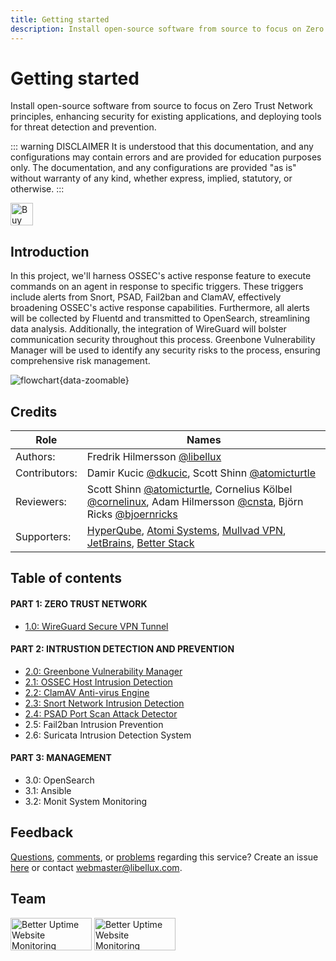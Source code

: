 ```yaml
---
title: Getting started
description: Install open-source software from source to focus on Zero Trust Network principles, enhancing security for existing applications, and deploying tools for threat detection and prevention.
---
```


<script setup>
import { VPTeamMembers } from 'vitepress/theme'
import { onMounted } from 'vue'
import mediumZoom from 'medium-zoom'

const members = [
  {
    avatar: 'https://github.com/libellux.png',
    name: 'Fredrik Hilmersson',
    title: 'Author',
    sponsor: 'https://ko-fi.com/B0B31BJU3',
    actionText: 'Buy Me a Coffee',
    links: [
      { icon: 'github', link: 'https://github.com/libellux' },
      { icon: 'twitter', link: 'https://twitter.com/libellux_' }
    ]
  },
]

onMounted(() => {
  mediumZoom('[data-zoomable]', { background: 'var(--vp-c-bg)' });
});
</script>

# Getting started

Install open-source software from source to focus on Zero Trust Network principles, enhancing security for existing applications, and deploying tools for threat detection and prevention.

::: warning DISCLAIMER
It is understood that this documentation, and any configurations may contain errors and are provided for education purposes only. The documentation, and any configurations are provided "as is" without warranty of any kind, whether express, implied, statutory, or otherwise.
:::

<a href='https://ko-fi.com/B0B31BJU3' target='_blank'><img height='36' style='border:0px;height:36px;' src='https://storage.ko-fi.com/cdn/kofi5.png?v=3' border='0' alt='Buy Me a Coffee at ko-fi.com' /></a>

## Introduction

In this project, we'll harness OSSEC's active response feature to execute commands on an agent in response to specific triggers. These triggers include alerts from Snort, PSAD, Fail2ban and ClamAV, effectively broadening OSSEC's active response capabilities. Furthermore, all alerts will be collected by Fluentd and transmitted to OpenSearch, streamlining data analysis. Additionally, the integration of WireGuard will bolster communication security throughout this process. Greenbone Vulnerability Manager will be used to identify any security risks to the process, ensuring comprehensive risk management.

![flowchart](/img/flowchart-dark.png){data-zoomable}

## Credits

| Role | Names |
|------|-------|
| Authors: | Fredrik Hilmersson [@libellux](https://github.com/libellux) |
| Contributors: | Damir Kucic [@dkucic](https://github.com/dkucic), Scott Shinn [@atomicturtle](https://github.com/atomicturtle) |
| Reviewers: | Scott Shinn [@atomicturtle](https://github.com/atomicturtle), Cornelius Kölbel [@cornelinux](https://github.com/cornelinux), Adam Hilmersson [@cnsta](https://github.com/cnsta), Björn Ricks [@bjoernricks](https://github.com/bjoernricks) |
| Supporters: | [HyperQube](https://hyperqube.io/), [Atomi Systems](https://atomisystems.com/activepresenter/), [Mullvad VPN](https://mullvad.net/en/), [JetBrains](https://www.jetbrains.com/), [Better Stack](https://betterstack.com/) |

## Table of contents

#### PART 1: ZERO TRUST NETWORK

* [1.0: WireGuard Secure VPN Tunnel](/)

#### PART 2: INTRUSTION DETECTION AND PREVENTION

* [2.0: Greenbone Vulnerability Manager](/intrusion-detection/greenbone-vulnerability-manager)
* [2.1: OSSEC Host Intrusion Detection](/intrusion-detection/ossec)
* [2.2: ClamAV Anti-virus Engine](/intrusion-detection/clamav)
* [2.3: Snort Network Intrusion Detection](/intrusion-detection/snort)
* [2.4: PSAD Port Scan Attack Detector](/)
* 2.5: Fail2ban Intrusion Prevention <Badge text="TBA" type="warning"/>
* 2.6: Suricata Intrusion Detection System <Badge text="TBA" type="warning"/>

#### PART 3: MANAGEMENT

* 3.0: OpenSearch <Badge text="TBA" type="warning"/>
* 3.1: Ansible <Badge text="TBA" type="warning"/>
* 3.2: Monit System Monitoring <Badge text="TBA" type="warning"/>

## Feedback

[Questions](https://github.com/libellux/Libellux-Up-and-Running/issues/new/choose), [comments](https://github.com/libellux/Libellux-Up-and-Running/issues/new/choose), or [problems](https://github.com/libellux/Libellux-Up-and-Running/issues/new/choose) regarding this service? Create an issue [here](https://github.com/libellux/Libellux-Up-and-Running/issues/new/choose) or contact [webmaster@libellux.com](mailto:webmaster@libellux.com).

## Team

<VPTeamMembers size="small" :members="members" />

<a target="_blank" class="dark-only" href="https://betteruptime.com/"><img style="width: 130px; height: 52px;" alt="Better Uptime Website Monitoring" src="https://betteruptime.com/assets/static_assets/badges/dark.png" /></a>
<a target="_blank" class="light-only" href="https://betteruptime.com/"><img style="width: 130px; height: 52px;" alt="Better Uptime Website Monitoring" src="https://betteruptime.com/assets/static_assets/badges/light.png" /></a>

